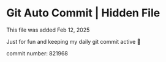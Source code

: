# Git Auto Commit | Hidden File

This file was added Feb 12, 2025

Just for fun and keeping my daily git commit active 🤪

commit number: 821968
